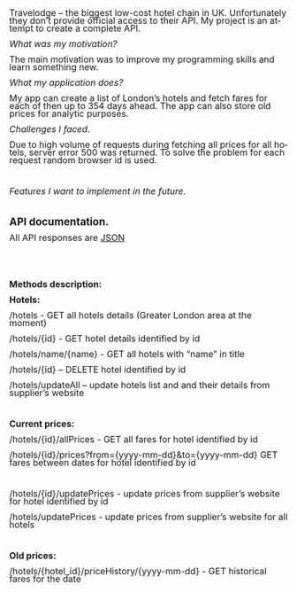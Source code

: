 
</head>
<body lang="en-GB" link="#000080" vlink="#800000" dir="ltr"><p style="line-height: 100%; margin-bottom: 0cm">
<font size="3" style="font-size: 12pt"><span style="font-weight: normal">Travelodge</span></font><font size="3" style="font-size: 12pt">
– </font><font size="3" style="font-size: 12pt"><span style="font-weight: normal">the
biggest low-cost hotel chain in UK. Unfortunately they don’t
provide official access to their API. My project is an attempt to
create a complete API.</span></font></p>
<p style="line-height: 100%; margin-bottom: 0cm"><font size="3" style="font-size: 12pt"><i><span style="font-weight: normal">What
was my</span> <span style="font-weight: normal">motivation?</span></i></font></p>
<p style="line-height: 100%; margin-bottom: 0cm"><font size="3" style="font-size: 12pt"><span style="font-weight: normal">The
main motivation was to improve my programming skills and learn
something new.</span></font></p>
<p style="line-height: 100%; margin-bottom: 0cm"><font size="3" style="font-size: 12pt"><i><span style="font-weight: normal">What
my application does?</span></i></font></p>
<p style="line-height: 100%; margin-bottom: 0cm"><font size="3" style="font-size: 12pt"><span style="font-weight: normal">My
app can create a list of London’s hotels and fetch fares for each
of then up to 354 days ahead. The app can also store old prices for
analytic purposes. </span></font>
</p>
<p style="line-height: 100%; margin-bottom: 0cm"><font size="3" style="font-size: 12pt"><i><span style="font-weight: normal">Challenges
I faced.</span></i></font></p>
<p style="font-variant: normal; font-style: normal; font-weight: normal; line-height: 100%; margin-bottom: 0cm">
<font size="3" style="font-size: 12pt">Due to high volume of requests
during fetching all prices for all hotels, server error 500 was
returned. To solve the problem for each request random browser id is
used.</font></p>
<p style="line-height: 100%; margin-bottom: 0cm"><br/>

</p>
<p style="line-height: 100%; margin-bottom: 0cm"><font size="3" style="font-size: 12pt"><i><span style="font-weight: normal">Features
I want to implement in the future.</span></i></font></p>
<p style="line-height: 100%; margin-bottom: 0cm"><br/>

</p>
<p style="line-height: 100%; margin-bottom: 0cm"><font size="4" style="font-size: 14pt"><b>API
documentation.</b></font></p>
<p style="line-height: 100%; margin-bottom: 0cm"><font size="3" style="font-size: 12pt"><span style="font-weight: normal">All
API responses are <a href="http://en.wikipedia.org/wiki/JSON">JSON</a></span></font></p>
<p style="line-height: 100%; margin-bottom: 0cm"><br/>

</p>
<p style="line-height: 100%; margin-bottom: 0cm"><br/>

</p>
<p style="line-height: 100%; margin-bottom: 0cm"><font size="4" style="font-size: 14pt"><b><font size="3" style="font-size: 12pt">Methods
description:</font></b></font></p>
<p style="line-height: 100%; margin-bottom: 0cm"><font size="3" style="font-size: 12pt"><b>Hotels:</b></font></p>
<p style="line-height: 100%; margin-bottom: 0cm"><font size="3" style="font-size: 12pt">/hotels
- GET all hotels details (Greater London area at the moment)</font></p>
<p style="line-height: 100%; margin-bottom: 0cm"><font size="3" style="font-size: 12pt">/hotels/{id}
- GET hotel details identified by id</font></p>
<p style="line-height: 100%; margin-bottom: 0cm"><font size="3" style="font-size: 12pt">/hotels/name/{name}
- GET all hotels with “name” in title</font></p>
<p style="line-height: 100%; margin-bottom: 0cm"><font size="3" style="font-size: 12pt">/hotels/{id}
– DELETE hotel identified by id</font></p>
<p style="line-height: 100%; margin-bottom: 0cm"><font size="3" style="font-size: 12pt">/hotels/updateAll
– update hotels list and and their details from supplier’s
website </font>
</p>
<p style="line-height: 100%; margin-bottom: 0cm"><br/>

</p>
<p style="line-height: 100%; margin-bottom: 0cm"><font size="3" style="font-size: 12pt"><b>Current
prices:</b></font></p>
<p style="line-height: 100%; margin-bottom: 0cm"><font size="3" style="font-size: 12pt">/hotels/{id}/allPrices
- GET all fares for hotel identified by id</font></p>
<p style="line-height: 100%; margin-bottom: 0cm"><font size="3" style="font-size: 12pt">/hotels/{id}/prices?from={yyyy-mm-dd}&amp;to={yyyy-mm-dd}
GET fares between dates for hotel identified by id</font></p>
<p style="line-height: 100%; margin-bottom: 0cm"><br/>

</p>
<p style="line-height: 100%; margin-bottom: 0cm"><font size="3" style="font-size: 12pt">/hotels/{id}/updatePrices
- update prices from supplier’s website for hotel identified by id</font></p>
<p style="line-height: 100%; margin-bottom: 0cm"><font size="3" style="font-size: 12pt">/hotels/updatePrices
- update prices from supplier’s website for all hotels</font></p>
<p style="line-height: 100%; margin-bottom: 0cm"><br/>

</p>
<p style="line-height: 100%; margin-bottom: 0cm"><font size="3" style="font-size: 12pt"><b>Old
prices:</b></font></p>
<p style="line-height: 100%; margin-bottom: 0cm"><font size="3" style="font-size: 12pt">/hotels/{hotel_id}/priceHistory/{yyyy-mm-dd}
- GET historical fares for the date </font>
</p>
</body>
</html>
